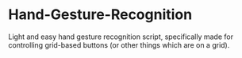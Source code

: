 # Hand-Gesture-Recognition
Light and easy hand gesture recognition script, specifically made for controlling grid-based buttons (or other things which are on a grid).
